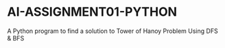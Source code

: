 # AI-ASSIGNMENT01-PYTHON
A Python program to find a solution to Tower of Hanoy Problem Using DFS &amp; BFS
